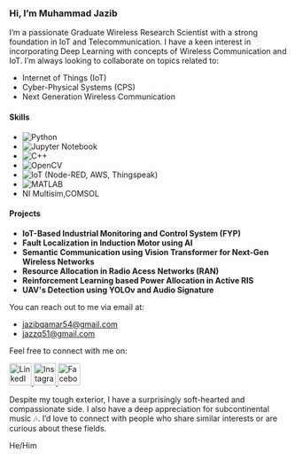 ### Hi, I’m Muhammad Jazib

I’m a passionate Graduate Wireless Research Scientist with a strong foundation in IoT and Telecommunication. I have a keen interest in incorporating Deep Learning with concepts of Wireless Communication and IoT. I’m always looking to collaborate on topics related to:

- Internet of Things (IoT)
- Cyber-Physical Systems (CPS)
- Next Generation Wireless Communication

#### Skills

- ![Python](https://img.shields.io/badge/Python-3776AB?style=flat-square&logo=python&logoColor=white)
- ![Jupyter Notebook](https://img.shields.io/badge/Jupyter-F37626?style=flat-square&logo=jupyter&logoColor=white)
- ![C++](https://img.shields.io/badge/C++-00599C?style=flat-square&logo=c%2B%2B&logoColor=white)
- ![OpenCV](https://img.shields.io/badge/OpenCV-5C3EE8?style=flat-square&logo=opencv&logoColor=white)
- ![IoT](https://img.shields.io/badge/IoT-AE8B60?style=flat-square&logo=iot&logoColor=white) (Node-RED, AWS, Thingspeak)
- ![MATLAB](https://img.shields.io/badge/MATLAB-0076A8?style=flat-square&logo=mathworks&logoColor=white)
- NI Multisim,COMSOL

#### Projects

- **IoT-Based Industrial Monitoring and Control System (FYP)**
- **Fault Localization in Induction Motor using AI**
- **Semantic Communication using Vision Transformer for Next-Gen Wireless Networks**
- **Resource Allocation in Radio Acess Networks (RAN)**
- **Reinforcement Learning based Power Allocation in Active RIS**
- **UAV's Detection using YOLOv and Audio Signature**


You can reach out to me via email at:
- jazibqamar54@gmail.com
- jazzq51@gmail.com

Feel free to connect with me on:

<a href="https://www.linkedin.com/in/jazib-qamar-776309203/" target="_blank">
    <img src="https://img.icons8.com/fluent/48/000000/linkedin.png" alt="LinkedIn" width="40" height="40"/>
</a>
<a href="https://www.instagram.com/nerd_jazz?utm_source=qr&igshid=MTllZGkxbXJ3dDhoaQ==" target="_blank">
    <img src="https://img.icons8.com/fluent/48/000000/instagram-new.png" alt="Instagram" width="40" height="40"/>
</a>
<a href="https://www.facebook.com/share/11taHhzCzBgdkEm4/?mibextid=qi2Omg" target="_blank">
    <img src="https://img.icons8.com/fluent/48/000000/facebook-new.png" alt="Facebook" width="40" height="40"/>
</a>

Despite my tough exterior, I have a surprisingly soft-hearted and compassionate side. I also have a deep appreciation for subcontinental music 🎶. I’d love to connect with people who share similar interests or are curious about these fields.

He/Him
